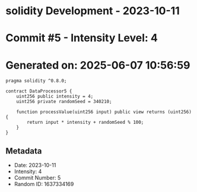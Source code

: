 ﻿# solidity Development - 2023-10-11
# Commit #5 - Intensity Level: 4
# Generated on: 2025-06-07 10:56:59
```solidity
pragma solidity ^0.8.0;

contract DataProcessor5 {
    uint256 public intensity = 4;
    uint256 private randomSeed = 340210;

    function processValue(uint256 input) public view returns (uint256) {
        return input * intensity + randomSeed % 100;
    }
}
```
## Metadata
- Date: 2023-10-11
- Intensity: 4
- Commit Number: 5
- Random ID: 1637334169
